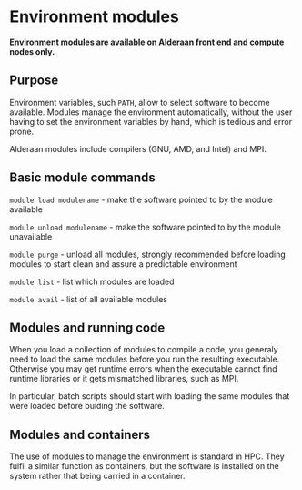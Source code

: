 # Environment modules

**Environment modules are available on Alderaan front end and compute nodes only.**

## Purpose

Environment variables, such `PATH`, allow to select software to become available.
Modules manage the environment automatically, without the user having to set the 
environment variables by hand, which is tedious and error prone. 

Alderaan modules include compilers (GNU, AMD, and Intel) and MPI.

## Basic module commands

`module load modulename` - make the software pointed to by the module available

`module unload modulename` - make the software pointed to by the module unavailable

`module purge` -  unload all modules, strongly recommended before loading modules to start clean and assure a predictable environment

`module list`  - list which modules are loaded

`module avail` - list of all available modules

## Modules and running code

When you load a collection of modules to compile a code, you generaly need to load
the same modules before you run the resulting executable. Otherwise you may get
runtime errors when the executable cannot find runtime libraries or it gets
mismatched libraries, such as MPI.

In particular, batch scripts should start with loading the same modules that
were loaded before buiding the software.  

## Modules and containers

The use of modules to manage the environment is standard in HPC. They fulfil a
similar function as containers, but the software is installed on the system rather
that being carried in a container. 
